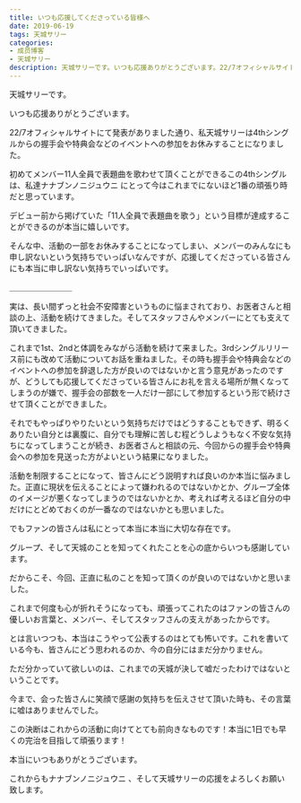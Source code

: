 ```yaml
---
title: いつも応援してくださっている皆様へ
date: 2019-06-19
tags: 天城サリー
categories: 
- 成员博客
- 天城サリー
description: 天城サリーです。いつも応援ありがとうございます。22/7オフィシャルサイトにて発表がありました通り、私天城サリーは4thシングルからの握手会や特典会などのイベントへの参加をお休みすることに...
---
```


天城サリーです。



いつも応援ありがとうございます。



22/7オフィシャルサイトにて発表がありました通り、私天城サリーは4thシングルからの握手会や特典会などのイベントへの参加をお休みすることになりました。



初めてメンバー11人全員で表題曲を歌わせて頂くことができるこの4thシングルは、私達ナナブンノニジュウニ にとって今はこれまでにないほど1番の頑張り時だと思っています。



デビュー前から掲げていた「11人全員で表題曲を歌う」という目標が達成することができるのが本当に嬉しいです。



そんな中、活動の一部をお休みすることになってしまい、メンバーのみんなにも申し訳ないという気持ちでいっぱいなんですが、応援してくださっている皆さんにも本当に申し訳ない気持ちでいっぱいです。

＿＿＿＿＿＿＿＿

実は、長い間ずっと社会不安障害というものに悩まされており、お医者さんと相談の上、活動を続けてきました。そしてスタッフさんやメンバーにとても支えて頂いてきました。



これまで1st、2ndと体調をみながら活動を続けて来ました。3rdシングルリリース前にも改めて活動についてお話を重ねました。その時も握手会や特典会などのイベントへの参加を辞退した方が良いのではないかと言う意見があったのですが、どうしても応援してくださっている皆さんにお礼を言える場所が無くなってしまうのが嫌で、握手会の部数を一人だけ一部にして参加するという形で続けさせて頂くことができました。



それでもやっぱりやりたいという気持ちだけではどうすることもできず、明るくありたい自分とは裏腹に、自分でも理解に苦しむ程どうしようもなく不安な気持ちになってしまうことが続き、お医者さんと相談の元、今回からの握手会や特典会への参加を見送った方がよいという結果になりました。



活動を制限することになって、皆さんにどう説明すれば良いのか本当に悩みました。正直に現状を伝えることによって嫌われるのではないかとか、グループ全体のイメージが悪くなってしまうのではないかとか、考えれば考えるほど自分の中だけにとどめておくのが一番なのではないかとも思いました。



でもファンの皆さんは私にとって本当に本当に大切な存在です。



グループ、そして天城のことを知ってくれたことを心の底からいつも感謝しています。



だからこそ、今回、正直に私のことを知って頂くのが良いのではないかと思いました。



これまで何度も心が折れそうになっても、頑張ってこれたのはファンの皆さんの優しいお言葉と、メンバー、そしてスタッフさんの支えがあったからです。



とは言いつつも、本当はこうやって公表するのはとても怖いです。これを書いている今も、皆さんにどう思われるのか、今の自分にはまだ分かりません。



ただ分かっていて欲しいのは、これまでの天城が決して嘘だったわけではないということです。



今まで、会った皆さんに笑顔で感謝の気持ちを伝えさせて頂いた時も、その言葉に嘘はありませんでした。



この決断はこれからの活動に向けてとても前向きなものです！本当に1日でも早くの完治を目指して頑張ります！



本当にいつもありがとうございます。



これからもナナブンノニジュウニ 、そして天城サリーの応援をよろしくお願い致します。




